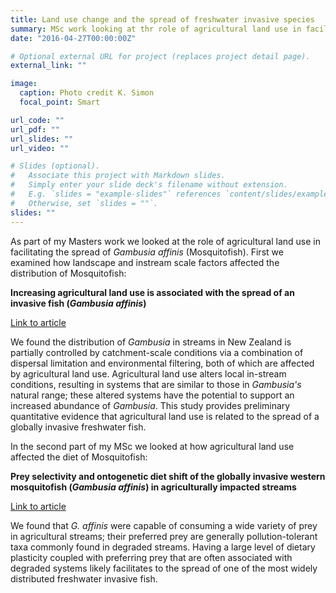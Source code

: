 ```yaml
---
title: Land use change and the spread of freshwater invasive species
summary: MSc work looking at thr role of agricultural land use in facilitating the spread of Mosquitofish.
date: "2016-04-27T00:00:00Z"

# Optional external URL for project (replaces project detail page).
external_link: ""

image:
  caption: Photo credit K. Simon
  focal_point: Smart

url_code: ""
url_pdf: ""
url_slides: ""
url_video: ""

# Slides (optional).
#   Associate this project with Markdown slides.
#   Simply enter your slide deck's filename without extension.
#   E.g. `slides = "example-slides"` references `content/slides/example-slides.md`.
#   Otherwise, set `slides = ""`.
slides: ""
---
```


As part of my Masters work we looked at the role of agricultural land use in facilitating the spread of *Gambusia affinis* (Mosquitofish). First we examined how landscape and instream scale factors affected the distribution of Mosquitofish:

**Increasing agricultural land use is associated with the spread of an invasive fish (*Gambusia affinis*)**

[Link to article](https://www.sciencedirect.com/science/article/abs/pii/S0048969717303492)

We found the distribution of *Gambusia* in streams in New Zealand is partially controlled by catchment-scale conditions via a combination of dispersal limitation and environmental filtering, both of which are affected by agricultural land use. Agricultural land use alters local in-stream conditions, resulting in systems that are similar to those in *Gambusia's* natural range; these altered systems have the potential to support an increased abundance of *Gambusia*. This study provides preliminary quantitative evidence that agricultural land use is related to the spread of a globally invasive freshwater fish.

In the second part of my MSc we looked at how agricultural land use affected the diet of Mosquitofish:

**Prey selectivity and ontogenetic diet shift of the globally invasive western mosquitofish (*Gambusia affinis*) in agriculturally impacted streams**

[Link to article](https://onlinelibrary.wiley.com/doi/abs/10.1111/eff.12395)

We found that *G. affinis* were capable of consuming a wide variety of prey in agricultural streams; their preferred prey are generally pollution-tolerant taxa commonly found in degraded streams. Having a large level of dietary plasticity coupled with preferring prey that are often associated with degraded systems likely facilitates to the spread of one of the most widely distributed freshwater invasive fish.